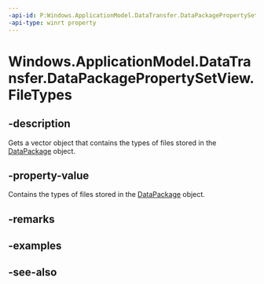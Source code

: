 ```yaml
---
-api-id: P:Windows.ApplicationModel.DataTransfer.DataPackagePropertySetView.FileTypes
-api-type: winrt property
---
```


<!-- Property syntax
public Windows.Foundation.Collections.IVectorView<string> FileTypes { get; }
-->

# Windows.ApplicationModel.DataTransfer.DataPackagePropertySetView.FileTypes

## -description
Gets a vector object that contains the types of files stored in the [DataPackage](datapackage.md) object.

## -property-value
Contains the types of files stored in the [DataPackage](datapackage.md) object.

## -remarks

## -examples

## -see-also
